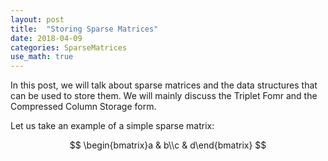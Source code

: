 ```yaml
---
layout: post
title:  "Storing Sparse Matrices"
date: 2018-04-09
categories: SparseMatrices
use_math: true
---
```

In this post, we will talk about sparse matrices and the data structures that can be used to store them. We will mainly discuss the Triplet Fomr and the Compressed Column Storage form. 

Let us take an example of a simple sparse matrix:

$$
   \begin{bmatrix}a & b\\c & d\end{bmatrix}
$$
